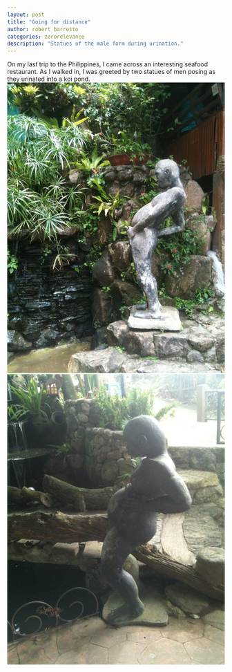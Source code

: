 ```yaml
---
layout: post
title: "Going for distance"
author: robert barretto
categories: zerorelevance
description: "Statues of the male form during urination."
---
```


On my last trip to the Philippines, I came across an interesting seafood restaurant. As I walked in, I was greeted by two statues of men posing as they urinated into a koi pond.
![Arch back for optimal trajectory?](/img/posts/2013-06-23-statue1.jpg)
![Keep hands back for balance!](/img/posts/2013-06-23-statue2.jpg)
